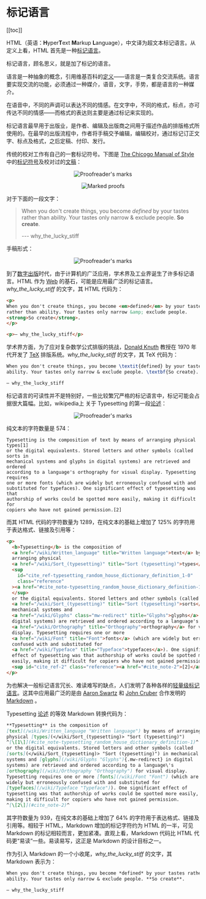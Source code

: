 # 标记语言

[[toc]]

HTML（英语：**H**yper**T**ext **M**arkup **L**anguage），中文译为超文本标记语言。从定义上看，HTML 首先是一种[标记语言](https://en.wikipedia.org/wiki/Markup_language)。

标记语言，顾名思义，就是加了标记的语言。

语言是一种抽象的概念，引用维基百科的[定义](https://zh.wikipedia.org/wiki/%E8%AA%9E%E8%A8%80)——语言是一类复合交流系统。语言要实现交流的功能，必须通过一种媒介，语音，文字，手势，都是语言的一种媒介。

在语音中，不同的声调可以表达不同的情感。在文字中，不同的格式，标点，亦可传达不同的情感——而格式的表达则主要是通过标记来实现的。

标记语言最早用于出版业，是作者、编辑及出版商之间用于描述作品的排版格式所使用的。在最早的出版流程中，作者将手稿交予编辑，编辑校对，通过标记订正文字、标点及格式，之后定稿、付印、发行。

传统的校对工作有自己的一套标记符号。下图是 [The Chicogo Manual of Style](https://www.chicagomanualofstyle.org/home.html) 中的[标记符号](https://www.chicagomanualofstyle.org/16/ch02/ch02_fig06.html)及校对过的[文稿](https://www.chicagomanualofstyle.org/16/ch02/ch02_fig07.html)：

<p style="text-align: center">
<img src="./asset/images/proofreaders-marks.png" alt="Proofreader's marks"/>
</p>

<p style="text-align: center">
<img src="./asset/images/marked-proofs.png" alt="Marked proofs" />
</p>

对于下面的一段文字：

> When you don't create things, you become *defined* by your tastes rather than
> ability. Your tastes only narrow & exclude people. **So create**.
>
> --- why_the_lucky_stiff

手稿形式：

<p style="text-align: center">
<img src="./asset/images/manuscript-mark.png" alt="Proofreader's marks"/>
</p>

到了[数字出版](https://en.wikipedia.org/wiki/Typesetting#Digital_era)时代，由于计算机的广泛应用，学术界及工业界诞生了许多标记语言。HTML 作为 [Web](https://en.wikipedia.org/wiki/World_Wide_Web) 的基石，可能是应用最广泛的标记语言。*why_the_lucky_stiff* 的文字，其 HTML 代码为：

```html
<p>
When you don't create things, you become <em>defined</em> by your tastes
rather than ability. Your tastes only narrow &amp; exclude people.
<strong>So create</strong>.
</p>

<p>— why_the_lucky_stiff</p>
```

学术界方面，为了应对复杂数学公式排版的挑战，[Donald Knuth](https://en.wikipedia.org/wiki/Donald_Knuth) 教授在 1970 年代开发了 [TeX](https://en.wikipedia.org/wiki/TeX) 排版系统。*why_the_lucky_stiff* 的文字，其 TeX 代码为：

```tex
When you don't create things, you become \textit{defined} by your tastes rather than
ability. Your tastes only narrow & exclude people. \textbf{So create}.

— why_the_lucky_stiff
```

标记语言的可读性并不是特别好，一些比较繁冗严格的标记语言中，标记可能会占据很大篇幅。比如，wikipedia上 关于 Typesetting 的第一段[论述](https://en.m.wikipedia.org/wiki/Typesetting)：

<p style="text-align: center">
<img src="./asset/images/en.wikipedia.org-typesetting.png" alt="Proofreader's marks"/>
</p>

纯文本的字符数量是 574：

```
Typesetting is the composition of text by means of arranging physical types[1]
or the digital equivalents. Stored letters and other symbols (called sorts in
mechanical systems and glyphs in digital systems) are retrieved and ordered
according to a language's orthography for visual display. Typesetting requires
one or more fonts (which are widely but erroneously confused with and
substituted for typefaces). One significant effect of typesetting was that
authorship of works could be spotted more easily, making it difficult for
copiers who have not gained permission.[2]
```

而其 HTML 代码的字符数量为 1289，在纯文本的基础上增加了 125% 的字符用于表达格式、链接及引用等：

```html
<p>
  <b>Typesetting</b> is the composition of
  <a href="/wiki/Written_language" title="Written language">text</a> by means of
  arranging physical
  <a href="/wiki/Sort_(typesetting)" title="Sort (typesetting)">types</a>
  <sup
    id="cite_ref-typesetting_random_house_dictionary_definition_1-0"
    class="reference"
  ><a href="#cite_note-typesetting_random_house_dictionary_definition-1">[1]</a>
  </sup>
  or the digital equivalents. Stored letters and other symbols (called
  <a href="/wiki/Sort_(typesetting)" title="Sort (typesetting)">sorts</a> in
  mechanical systems and
  <a href="/wiki/Glyphs" class="mw-redirect" title="Glyphs">glyphs</a> in
  digital systems) are retrieved and ordered according to a language's
  <a href="/wiki/Orthography" title="Orthography">orthography</a> for visual
  display. Typesetting requires one or more
  <a href="/wiki/Font" title="Font">fonts</a> (which are widely but erroneously
  confused with and substituted for
  <a href="/wiki/Typeface" title="Typeface">typefaces</a>). One significant
  effect of typesetting was that authorship of works could be spotted more
  easily, making it difficult for copiers who have not gained permission.
  <sup id="cite_ref-2" class="reference"><a href="#cite_note-2">[2]</a></sup>
</p>
```

为也解决一般标记语言冗长、难读难写的缺点，人们发明了各种各样的[轻量级标记语言](https://en.wikipedia.org/wiki/Lightweight_markup_language)。这其中应用最广泛的是由 [Aaron Swartz](https://en.wikipedia.org/wiki/Aaron_Swartz) 和 [John Cruber](https://en.wikipedia.org/wiki/John_Gruber) 合作发明的 [Markdown](https://daringfireball.net/projects/markdown/) 。


Typesetting [论述](https://en.m.wikipedia.org/wiki/Typesetting) 的等效 Markdown 转换代码为：

```markdown
**Typesetting** is the composition of
[text](/wiki/Written_language "Written language") by means of arranging
physical [types](</wiki/Sort_(typesetting)> "Sort (typesetting)")
^[\[1\]](#cite_note-typesetting_random_house_dictionary_definition-1)^
or the digital equivalents. Stored letters and other symbols (called
[sorts](</wiki/Sort_(typesetting)> "Sort (typesetting)") in mechanical
systems and [glyphs](/wiki/Glyphs "Glyphs"){.mw-redirect} in digital
systems) are retrieved and ordered according to a language\'s
[orthography](/wiki/Orthography "Orthography") for visual display.
Typesetting requires one or more [fonts](/wiki/Font "Font") (which are
widely but erroneously confused with and substituted for
[typefaces](/wiki/Typeface "Typeface")). One significant effect of
typesetting was that authorship of works could be spotted more easily,
making it difficult for copiers who have not gained permission.
^[\[2\]](#cite_note-2)^
```

其字符数量为 939，在纯文本的基础上增加了 64% 的字符用于表达格式、链接及引用等。相较于 HTML，Markdown 增加的标记字符约为 HTML 的一半，可见 Markdown 的标记相较而言，更加紧凑。直观上看，Markdown 代码比 HTML 代码更“易读”一些。易读易写，这正是 Markdown 的设计目标之一。

作为引入 Markdown 的一个小收尾，*why_the_lucky_stiff* 的文字，其 Markdown 表示为：

```markdown
When you don't create things, you become *defined* by your tastes rather than
ability. Your tastes only narrow & exclude people. **So create**.

— why_the_lucky_stiff
```